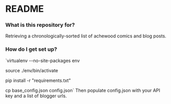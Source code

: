 # README #

### What is this repository for? ###

Retrieving a chronologically-sorted list of achewood comics and blog posts.

### How do I get set up? ###

`virtualenv --no-site-packages env

source ./env/bin/activate

pip install -r "requirements.txt"

cp base_config.json config.json`
Then populate config.json with your API key and a list of blogger urls.